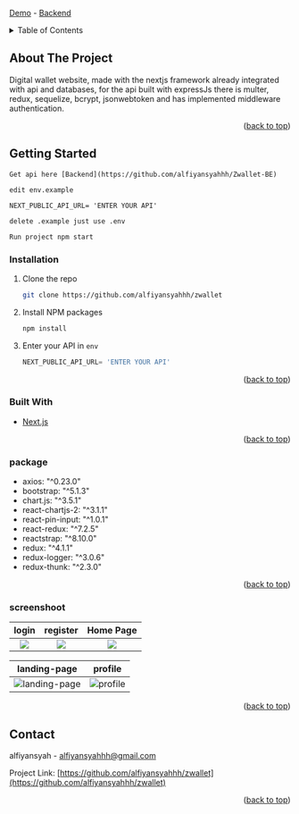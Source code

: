 [Demo](https://zwallet-tau.vercel.app/) - [Backend](https://github.com/alfiyansyahhh/Zwallet-BE)


<!-- TABLE OF CONTENTS -->
<details>
  <summary>Table of Contents</summary>
  <ol>
    <li>
      <a href="#about-the-project">About The Project</a>
      <ul>
        <li><a href="#built-with">Built With</a></li>
        <li><a href="#package">Package</a></li>
        <li><a href="#screenshoot">Screen Shoot</a></li>
      </ul>
    </li>
    <li>
      <a href="#getting-started">Getting Started</a>
      <ul>
        <li><a href="#installation">Installation</a></li>
      </ul>
    </li>
  </ol>
</details>



<!-- ABOUT THE PROJECT -->
## About The Project

Digital wallet website, made with the nextjs framework already integrated with api and databases, for the api built with expressJs
there is multer, redux, sequelize, bcrypt, jsonwebtoken and has implemented middleware authentication.

<p align="right">(<a href="#top">back to top</a>)</p>

<!-- GETTING STARTED -->
## Getting Started

```Get api here [Backend](https://github.com/alfiyansyahhh/Zwallet-BE)```

```edit env.example```

```NEXT_PUBLIC_API_URL= 'ENTER YOUR API'```

```delete .example just use .env```

```Run project npm start```


### Installation

1. Clone the repo
   ```sh
   git clone https://github.com/alfiyansyahhh/zwallet
   ```
2. Install NPM packages
   ```sh
   npm install
   ```
3. Enter your API in `env`
   ```js add env 
   NEXT_PUBLIC_API_URL= 'ENTER YOUR API'
   ```

<p align="right">(<a href="#top">back to top</a>)</p>



### Built With

* [Next.js](https://nextjs.org/)

<p align="right">(<a href="#top">back to top</a>)</p>

### package

*  axios: "^0.23.0"
*  bootstrap: "^5.1.3"
*  chart.js: "^3.5.1"
*  react-chartjs-2: "^3.1.1"
*  react-pin-input: "^1.0.1"
*  react-redux: "^7.2.5"
*  reactstrap: "^8.10.0"
*  redux: "^4.1.1"
*  redux-logger: "^3.0.6"
*  redux-thunk: "^2.3.0"

<p align="right">(<a href="#top">back to top</a>)</p>


### screenshoot

login|register|Home Page|
:---------:|:---------:|:---------:|
![](https://alfiyansyahhh.skom.id/gambar/Screenshot%20%28520%29.png)|![](https://alfiyansyahhh.skom.id/gambar/Screenshot%20%28521%29.png)|![](https://alfiyansyahhh.skom.id/gambar/Screenshot%20%28522%29.png)

landing-page|profile|
:---------:|:---------:|
![landing-page](https://i.postimg.cc/8zqmTP6z/Screenshot-470.png)|![profile](https://i.postimg.cc/nVk2qJ63/Screenshot-466.png)

<p align="right">(<a href="#top">back to top</a>)</p>




<!-- CONTACT -->
## Contact

alfiyansyah - alfiyansyahhh@gmail.com

Project Link: [https://github.com/alfiyansyahhh/zwallet](https://github.com/alfiyansyahhh/zwallet)

<p align="right">(<a href="#top">back to top</a>)</p>





